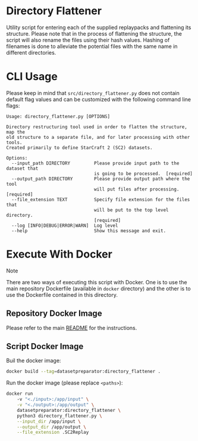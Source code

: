 # Directory Flattener

Utility script for entering each of the supplied replaypacks and flattening its structure. Please note that in the process of flattening the structure, the script will also rename the files using their hash values. Hashing of filenames is done to alleviate the potential files with the same name in different directories.

# CLI Usage

Please keep in mind that ```src/directory_flattener.py``` does not contain default flag values and can be customized with the following command line flags:

```
Usage: directory_flattener.py [OPTIONS]

Directory restructuring tool used in order to flatten the structure, map the
old structure to a separate file, and for later processing with other tools.
Created primarily to define StarCraft 2 (SC2) datasets.

Options:
  --input_path DIRECTORY         Please provide input path to the dataset that
                                 is going to be processed.  [required]
  --output_path DIRECTORY        Please provide output path where the tool
                                 will put files after processing.  [required]
  --file_extension TEXT          Specify file extension for the files that
                                 will be put to the top level directory.
                                 [required]
  --log [INFO|DEBUG|ERROR|WARN]  Log level
  --help                         Show this message and exit.
```

# Execute With Docker

> [!NOTE]
> There are two ways of executing this script with Docker. One is to use the main repository Dockerfile (available in `docker` directory) and the other is to use the Dockerfile contained in this directory.

## Repository Docker Image

Please refer to the main [README](../../README.md) for the instructions.

## Script Docker Image

Buil the docker image:
```bash
docker build --tag=datasetpreparator:directory_flattener .
```

Run the docker image (please replace `<paths>`):
```bash
docker run
    -v "<./input>:/app/input" \
    -v "<./output>:/app/output" \
    datasetpreparator:directory_flattener \
    python3 directory_flattener.py \
    --input_dir /app/input \
    --output_dir /app/output \
    --file_extension .SC2Replay
```
